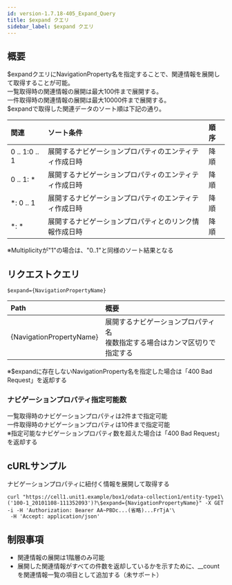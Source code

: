 ```yaml
---
id: version-1.7.18-405_Expand_Query
title: $expand クエリ
sidebar_label: $expand クエリ
---
```

## 概要
$expandクエリにNavigationProperty名を指定することで、関連情報を展開して取得することが可能。  
一覧取得時の関連情報の展開は最大100件まで展開する。  
一件取得時の関連情報の展開は最大10000件まで展開する。  
$expandで取得した関連データのソート順は下記の通り。  

|関連|ソート条件|順序|
|:--|:--|:--|
|0 .. 1:0 .. 1|展開するナビゲーションプロパティのエンティティ作成日時|降順|
|0 .. 1: *|展開するナビゲーションプロパティのエンティティ作成日時|降順|
|*: 0 .. 1|展開するナビゲーションプロパティのエンティティ作成日時|降順|
|*: *|展開するナビゲーションプロパティとのリンク情報作成日時|降順|
※Multiplicityが"1"の場合は、"0..1"と同様のソート結果となる
## リクエストクエリ
```
$expand={NavigationPropertyName}
```
|Path|概要|
|:--|:--|
|{NavigationPropertyName}|展開するナビゲーションプロパティ名<br>複数指定する場合はカンマ区切りで指定する|
※$expandに存在しないNavigationProperty名を指定した場合は「400 Bad Request」を返却する
### ナビゲーションプロパティ指定可能数
一覧取得時のナビゲーションプロパティは2件まで指定可能  
一件取得時のナビゲーションプロパティは10件まで指定可能  
※指定可能なナビゲーションプロパティ数を超えた場合は「400 Bad Request」を返却する
## cURLサンプル
ナビゲーションプロパティに紐付く情報を展開して取得する
```
curl "https://cell1.unit1.example/box1/odata-collection1/entity-type1\
('100-1_20101108-111352093')?\$expand={NavigationPropertyName}" -X GET -i -H 'Authorization: Bearer AA~PBDc...(省略)...FrTjA'\
 -H 'Accept: application/json'
```
## 制限事項
* 関連情報の展開は1階層のみ可能
* 展開した関連情報がすべての件数を返却しているかを示すために、\__countを関連情報一覧の項目として追加する（未サポート）


